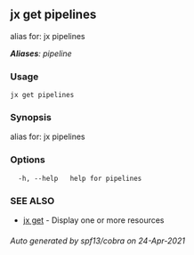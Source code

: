 ## jx get pipelines

alias for: jx pipelines

***Aliases**: pipeline*

### Usage

```
jx get pipelines
```

### Synopsis

alias for: jx pipelines

### Options

```
  -h, --help   help for pipelines
```

### SEE ALSO

* [jx get](jx_get.md)	 - Display one or more resources

###### Auto generated by spf13/cobra on 24-Apr-2021
